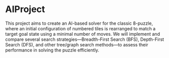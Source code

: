# AIProject

This project aims to create an AI-based solver for the classic 8-puzzle, where an initial configuration of numbered tiles is rearranged to match a target goal state using a minimal number of moves. We will implement and compare several search strategies—Breadth-First Search (BFS), Depth-First Search (DFS), and other tree/graph search methods—to assess their performance in solving the puzzle efficiently. 
